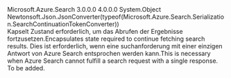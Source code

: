 <Type Name="SearchContinuationToken" FullName="Microsoft.Azure.Search.Models.SearchContinuationToken">
  <TypeSignature Language="C#" Value="public class SearchContinuationToken" />
  <TypeSignature Language="ILAsm" Value=".class public auto ansi beforefieldinit SearchContinuationToken extends System.Object" />
  <TypeSignature Language="DocId" Value="T:Microsoft.Azure.Search.Models.SearchContinuationToken" />
  <TypeSignature Language="VB.NET" Value="Public Class SearchContinuationToken" />
  <TypeSignature Language="F#" Value="type SearchContinuationToken = class" />
  <AssemblyInfo>
    <AssemblyName>Microsoft.Azure.Search</AssemblyName>
    <AssemblyVersion>3.0.0.0</AssemblyVersion>
    <AssemblyVersion>4.0.0.0</AssemblyVersion>
  </AssemblyInfo>
  <Base>
    <BaseTypeName>System.Object</BaseTypeName>
  </Base>
  <Interfaces />
  <Attributes>
    <Attribute>
      <AttributeName>Newtonsoft.Json.JsonConverter(typeof(Microsoft.Azure.Search.Serialization.SearchContinuationTokenConverter))</AttributeName>
    </Attribute>
  </Attributes>
  <Docs>
    <summary>
            <span data-ttu-id="a35da-101">Kapselt Zustand erforderlich, um das Abrufen der Ergebnisse fortzusetzen.</span><span class="sxs-lookup"><span data-stu-id="a35da-101">Encapsulates state required to continue fetching search results.</span></span> <span data-ttu-id="a35da-102">Dies ist erforderlich, wenn eine suchanforderung mit einer einzigen Antwort von Azure Search entsprochen werden kann.</span><span class="sxs-lookup"><span data-stu-id="a35da-102">This is necessary when Azure Search cannot fulfill a search request with a single response.</span></span>
            </summary>
    <remarks>To be added.</remarks>
  </Docs>
  <Members />
</Type>
